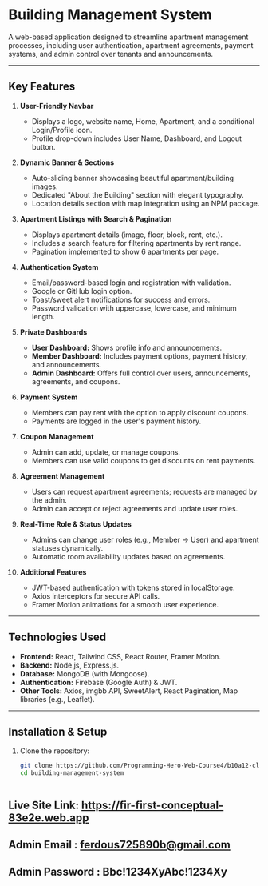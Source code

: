 # Building Management System

A web-based application designed to streamline apartment management processes, including user authentication, apartment agreements, payment systems, and admin control over tenants and announcements.

---

## Key Features

1. **User-Friendly Navbar**  
   - Displays a logo, website name, Home, Apartment, and a conditional Login/Profile icon.  
   - Profile drop-down includes User Name, Dashboard, and Logout button.  

2. **Dynamic Banner & Sections**  
   - Auto-sliding banner showcasing beautiful apartment/building images.  
   - Dedicated "About the Building" section with elegant typography.  
   - Location details section with map integration using an NPM package.  

3. **Apartment Listings with Search & Pagination**  
   - Displays apartment details (image, floor, block, rent, etc.).  
   - Includes a search feature for filtering apartments by rent range.  
   - Pagination implemented to show 6 apartments per page.

4. **Authentication System**  
   - Email/password-based login and registration with validation.  
   - Google or GitHub login option.  
   - Toast/sweet alert notifications for success and errors.  
   - Password validation with uppercase, lowercase, and minimum length.  

5. **Private Dashboards**  
   - **User Dashboard:** Shows profile info and announcements.  
   - **Member Dashboard:** Includes payment options, payment history, and announcements.  
   - **Admin Dashboard:** Offers full control over users, announcements, agreements, and coupons.

6. **Payment System**  
   - Members can pay rent with the option to apply discount coupons.  
   - Payments are logged in the user's payment history.

7. **Coupon Management**  
   - Admin can add, update, or manage coupons.  
   - Members can use valid coupons to get discounts on rent payments.

8. **Agreement Management**  
   - Users can request apartment agreements; requests are managed by the admin.  
   - Admin can accept or reject agreements and update user roles.  

9. **Real-Time Role & Status Updates**  
   - Admins can change user roles (e.g., Member → User) and apartment statuses dynamically.  
   - Automatic room availability updates based on agreements.

10. **Additional Features**  
    - JWT-based authentication with tokens stored in localStorage.  
    - Axios interceptors for secure API calls.  
    - Framer Motion animations for a smooth user experience.

---

## Technologies Used

- **Frontend:** React, Tailwind CSS, React Router, Framer Motion.  
- **Backend:** Node.js, Express.js.  
- **Database:** MongoDB (with Mongoose).  
- **Authentication:** Firebase (Google Auth) & JWT.  
- **Other Tools:** Axios, imgbb API, SweetAlert, React Pagination, Map libraries (e.g., Leaflet).  

---

## Installation & Setup

1. Clone the repository:  
   ```bash
   git clone https://github.com/Programming-Hero-Web-Course4/b10a12-client-side-Ferdous725890
   cd building-management-system



## Live Site Link: https://fir-first-conceptual-83e2e.web.app
## Admin Email : ferdous725890b@gmail.com
## Admin Password : Bbc!1234XyAbc!1234Xy